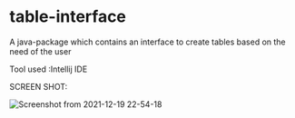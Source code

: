 # table-interface
A java-package which contains an interface to create tables based on the need of the user

Tool used :Intellij IDE

SCREEN SHOT:


![Screenshot from 2021-12-19 22-54-18](https://user-images.githubusercontent.com/67012947/146684555-060a7af2-a9d3-490f-bf07-cc973d7ce341.png)

